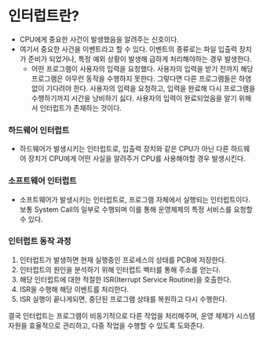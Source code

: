 # 인터럽트란?

- CPU에게 중요한 사건이 발생했음을 알려주는 신호이다.
- 여기서 중요한 사건을 이벤트라고 할 수 있다. 이벤트의 종류로는 파일 입출력 장치가 준비가 되었거나, 특정 예외 상황이 발생해 급하게 처리해야하는 경우 발생한다.
  - 어떤 프로그램이 사용자의 입력을 요청했다. 사용자의 입력을 받기 전까지 해당 프로그램은 아무런 동작을 수행하지 못한다. 그렇다면 다른 프로그램들은 하염없이 기다려야 한다. 사용자의 입력을 요청하고, 입력을 완료해 다시 프로그램을 수행하기까지 시간을 낭비하기 싫다. 사용자의 입력이 완료되었음을 알기 위해서 인터럽트가 존재하는 것이다.

### 하드웨어 인터럽트
- 하드웨어가 발생시키는 인터럽트로, 입출력 장치와 같은 CPU가 아닌 다른 하드웨어 장치가 CPU에게 어떤 사실을 알려주거 CPU를 사용해야할 경우 발생시킨다.
### 소프트웨어 인터럽트
- 소프트웨어가 발생시키는 인터럽트로, 프로그램 자체에서 실행되는 인터럽트이다. 보통 System Call의 일부로 수행되며 이를 통해 운영체제의 특정 서비스를 요청할 수 있다.
### 인터럽트 동작 과정
1. 인터럽트가 발생하면 현재 실행중인 프로세스의 상태를 PCB에 저장한다.
2. 인터럽트의 원인을 분석하기 위해 인터럽트 벡터를 통해 주소를 얻는다.
3. 해당 인터럽트에 대한 적절한 ISR(Iterrupt Service Routine)을 호출한다.
4. ISR을 수행해 해당 이벤트를 처리한다.
5. ISR 실행이 끝나게되면, 중단된 프로그램 상태를 복원하고 다시 수행한다. 

결국 인터럽트는 프로그램이 비동기적으로 다른 작업을 처리해주며, 운영 체제가 시스템 자원을 효율적으로 관리하고, 다중 작업을 수행할 수 있도록 도와준다.